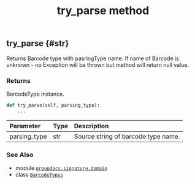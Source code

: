 ﻿---
title: try_parse method
second_title: GroupDocs.Signature for Python via .NET API References
description: 
type: docs
url: /python-net/groupdocs.signature.domain/barcodetypes/try_parse/
is_root: false
weight: 30
---

## try_parse {#str}

Returns Barcode type with pasringType name. If name of Barcode is unknown - 
no Exception will be thrown but method will return null value.


### Returns 


BarcodeType instance.


```python
def try_parse(self, parsing_type):
    ...
```


| Parameter | Type | Description |
| :- | :- | :- |
| parsing_type | str | Source string of barcode type name. |



### See Also
* module [`groupdocs.signature.domain`](../../)
* class [`BarcodeTypes`](/signature/python-net/groupdocs.signature.domain/barcodetypes)
